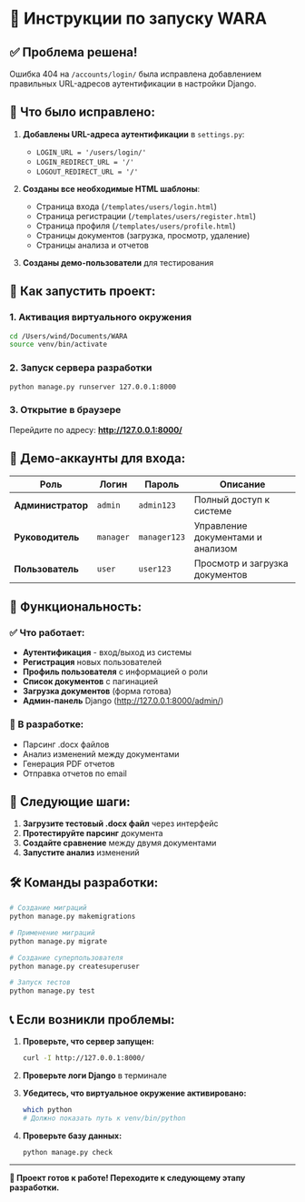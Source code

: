 # 🚀 Инструкции по запуску WARA

## ✅ Проблема решена!

Ошибка 404 на `/accounts/login/` была исправлена добавлением правильных URL-адресов аутентификации в настройки Django.

## 🔧 Что было исправлено:

1. **Добавлены URL-адреса аутентификации** в `settings.py`:
   - `LOGIN_URL = '/users/login/'`
   - `LOGIN_REDIRECT_URL = '/'`
   - `LOGOUT_REDIRECT_URL = '/'`

2. **Созданы все необходимые HTML шаблоны**:
   - Страница входа (`/templates/users/login.html`)
   - Страница регистрации (`/templates/users/register.html`)
   - Страница профиля (`/templates/users/profile.html`)
   - Страницы документов (загрузка, просмотр, удаление)
   - Страницы анализа и отчетов

3. **Созданы демо-пользователи** для тестирования

## 🚀 Как запустить проект:

### 1. Активация виртуального окружения
```bash
cd /Users/wind/Documents/WARA
source venv/bin/activate
```

### 2. Запуск сервера разработки
```bash
python manage.py runserver 127.0.0.1:8000
```

### 3. Открытие в браузере
Перейдите по адресу: **http://127.0.0.1:8000/**

## 🔐 Демо-аккаунты для входа:

| Роль | Логин | Пароль | Описание |
|------|-------|--------|----------|
| **Администратор** | `admin` | `admin123` | Полный доступ к системе |
| **Руководитель** | `manager` | `manager123` | Управление документами и анализом |
| **Пользователь** | `user` | `user123` | Просмотр и загрузка документов |

## 📱 Функциональность:

### ✅ Что работает:
- **Аутентификация** - вход/выход из системы
- **Регистрация** новых пользователей
- **Профиль пользователя** с информацией о роли
- **Список документов** с пагинацией
- **Загрузка документов** (форма готова)
- **Админ-панель** Django (http://127.0.0.1:8000/admin/)

### 🔄 В разработке:
- Парсинг .docx файлов
- Анализ изменений между документами
- Генерация PDF отчетов
- Отправка отчетов по email

## 🎯 Следующие шаги:

1. **Загрузите тестовый .docx файл** через интерфейс
2. **Протестируйте парсинг** документа
3. **Создайте сравнение** между двумя документами
4. **Запустите анализ** изменений

## 🛠️ Команды разработки:

```bash
# Создание миграций
python manage.py makemigrations

# Применение миграций
python manage.py migrate

# Создание суперпользователя
python manage.py createsuperuser

# Запуск тестов
python manage.py test
```

## 📞 Если возникли проблемы:

1. **Проверьте, что сервер запущен:**
   ```bash
   curl -I http://127.0.0.1:8000/
   ```

2. **Проверьте логи Django** в терминале

3. **Убедитесь, что виртуальное окружение активировано:**
   ```bash
   which python
   # Должно показать путь к venv/bin/python
   ```

4. **Проверьте базу данных:**
   ```bash
   python manage.py check
   ```

---

**🎉 Проект готов к работе! Переходите к следующему этапу разработки.**

